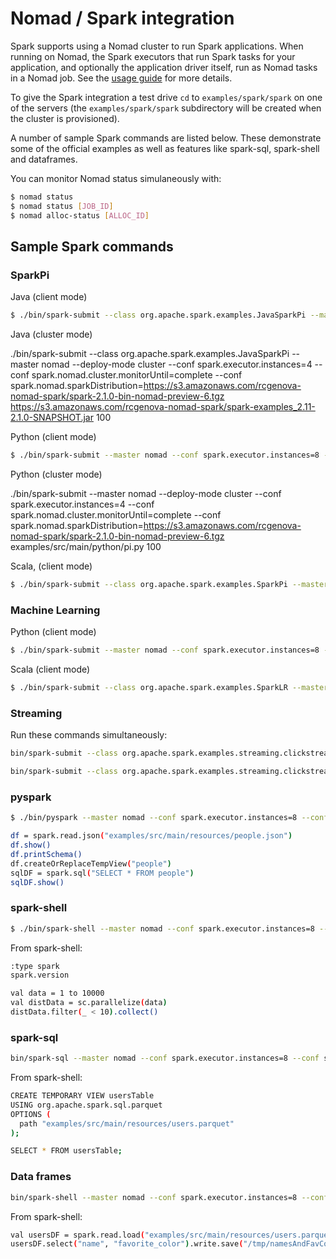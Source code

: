 # Nomad / Spark integration

Spark supports using a Nomad cluster to run Spark applications. When running on Nomad, the Spark executors that run Spark tasks for your application, and optionally the application driver itself, run as Nomad tasks in a Nomad job. See the [usage guide](./RunningSparkOnNomad.pdf) for more details.

To give the Spark integration a test drive `cd` to `examples/spark/spark` on one of the servers (the `examples/spark/spark` subdirectory will be created when the cluster is provisioned).

A number of sample Spark commands are listed below. These demonstrate some of the official examples as well as features like spark-sql, spark-shell and dataframes.

You can monitor Nomad status simulaneously with:

```bash
$ nomad status
$ nomad status [JOB_ID]
$ nomad alloc-status [ALLOC_ID]
```

## Sample Spark commands

### SparkPi

Java (client mode)

```bash
$ ./bin/spark-submit --class org.apache.spark.examples.JavaSparkPi --master nomad --conf spark.executor.instances=8 --conf spark.nomad.sparkDistribution=https://s3.amazonaws.com/rcgenova-nomad-spark/spark-2.1.0-bin-nomad-preview-6.tgz examples/jars/spark-examples*.jar 100
```

Java (cluster mode)

./bin/spark-submit --class org.apache.spark.examples.JavaSparkPi --master nomad --deploy-mode cluster --conf spark.executor.instances=4 --conf spark.nomad.cluster.monitorUntil=complete --conf spark.nomad.sparkDistribution=https://s3.amazonaws.com/rcgenova-nomad-spark/spark-2.1.0-bin-nomad-preview-6.tgz https://s3.amazonaws.com/rcgenova-nomad-spark/spark-examples_2.11-2.1.0-SNAPSHOT.jar 100

Python (client mode)

```bash
$ ./bin/spark-submit --master nomad --conf spark.executor.instances=8 --conf spark.nomad.sparkDistribution=https://s3.amazonaws.com/rcgenova-nomad-spark/spark-2.1.0-bin-nomad-preview-6.tgz examples/src/main/python/pi.py 100
```

Python (cluster mode)

./bin/spark-submit --master nomad --deploy-mode cluster --conf spark.executor.instances=4 --conf spark.nomad.cluster.monitorUntil=complete --conf spark.nomad.sparkDistribution=https://s3.amazonaws.com/rcgenova-nomad-spark/spark-2.1.0-bin-nomad-preview-6.tgz examples/src/main/python/pi.py 100

Scala, (client mode)

```bash
$ ./bin/spark-submit --class org.apache.spark.examples.SparkPi --master nomad --conf spark.executor.instances=8 --conf spark.nomad.sparkDistribution=https://s3.amazonaws.com/rcgenova-nomad-spark/spark-2.1.0-bin-nomad-preview-6.tgz examples/jars/spark-examples*.jar 100
```

###  Machine Learning

Python (client mode)

```bash
$ ./bin/spark-submit --master nomad --conf spark.executor.instances=8 --conf spark.nomad.sparkDistribution=https://s3.amazonaws.com/rcgenova-nomad-spark/spark-2.1.0-bin-nomad-preview-6.tgz examples/src/main/python/ml/logistic_regression_with_elastic_net.py
```

Scala (client mode)

```bash
$ ./bin/spark-submit --class org.apache.spark.examples.SparkLR --master nomad --conf spark.executor.instances=8 --conf spark.nomad.sparkDistribution=https://s3.amazonaws.com/rcgenova-nomad-spark/spark-2.1.0-bin-nomad-preview-6.tgz examples/jars/spark-examples*.jar
```

### Streaming

Run these commands simultaneously:

```bash
bin/spark-submit --class org.apache.spark.examples.streaming.clickstream.PageViewGenerator --master nomad --deploy-mode cluster --conf spark.executor.instances=4 --conf spark.nomad.cluster.monitorUntil=complete --conf spark.nomad.sparkDistribution=https://s3.amazonaws.com/rcgenova-nomad-spark/spark-2.1.0-bin-nomad-preview-6.tgz https://s3.amazonaws.com/rcgenova-nomad-spark/spark-examples_2.11-2.1.0-SNAPSHOT.jar 44444 10
```

```bash
bin/spark-submit --class org.apache.spark.examples.streaming.clickstream.PageViewStream --master nomad --deploy-mode cluster --conf spark.executor.instances=4 --conf spark.nomad.cluster.monitorUntil=complete --conf spark.nomad.sparkDistribution=https://s3.amazonaws.com/rcgenova-nomad-spark/spark-2.1.0-bin-nomad-preview-6.tgz https://s3.amazonaws.com/rcgenova-nomad-spark/spark-examples_2.11-2.1.0-SNAPSHOT.jar errorRatePerZipCode localhost 44444
```

###  pyspark

```bash
$ ./bin/pyspark --master nomad --conf spark.executor.instances=8 --conf spark.nomad.sparkDistribution=https://s3.amazonaws.com/rcgenova-nomad-spark/spark-2.1.0-bin-nomad-preview-6.tgz
```

```bash
df = spark.read.json("examples/src/main/resources/people.json")
df.show()
df.printSchema()
df.createOrReplaceTempView("people")
sqlDF = spark.sql("SELECT * FROM people")
sqlDF.show()
```

### spark-shell

```bash
$ ./bin/spark-shell --master nomad --conf spark.executor.instances=8 --conf spark.nomad.sparkDistribution=https://s3.amazonaws.com/rcgenova-nomad-spark/spark-2.1.0-bin-nomad-preview-6.tgz
```

From spark-shell:

```bash
:type spark
spark.version

val data = 1 to 10000
val distData = sc.parallelize(data)
distData.filter(_ < 10).collect()
```

### spark-sql

```bash
bin/spark-sql --master nomad --conf spark.executor.instances=8 --conf spark.nomad.sparkDistribution=https://s3.amazonaws.com/rcgenova-nomad-spark/spark-2.1.0-bin-nomad-preview-6.tgz jars/spark-sql_2.11-2.1.0-SNAPSHOT.jar
```

From spark-shell:

```bash
CREATE TEMPORARY VIEW usersTable
USING org.apache.spark.sql.parquet
OPTIONS (
  path "examples/src/main/resources/users.parquet"
);

SELECT * FROM usersTable;
```

### Data frames

```bash
bin/spark-shell --master nomad --conf spark.executor.instances=8 --conf spark.nomad.sparkDistribution=https://s3.amazonaws.com/rcgenova-nomad-spark/spark-2.1.0-bin-nomad-preview-6.tgz
```

From spark-shell:

```bash
val usersDF = spark.read.load("examples/src/main/resources/users.parquet")
usersDF.select("name", "favorite_color").write.save("/tmp/namesAndFavColors.parquet")
```

